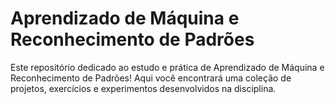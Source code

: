 # Aprendizado de Máquina e Reconhecimento de Padrões

 Este repositório dedicado ao estudo e prática de Aprendizado de Máquina e Reconhecimento de Padrões! Aqui você encontrará uma coleção de projetos, exercícios e experimentos desenvolvidos na disciplina.
